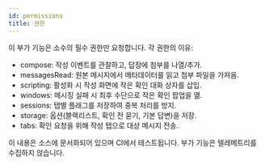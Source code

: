 ```yaml
---
id: permissions
title: 권한
---
```


이 부가 기능은 소수의 필수 권한만 요청합니다. 각 권한의 이유:

- compose: 작성 이벤트를 관찰하고, 답장에 첨부를 나열/추가.
- messagesRead: 원본 메시지에서 메타데이터를 읽고 첨부 파일을 가져옴.
- scripting: 활성화 시 작성 화면에 작은 확인 대화 상자를 삽입.
- windows: 메시징 실패 시 최후 수단으로 작은 확인 팝업을 엶.
- sessions: 탭별 플래그를 저장하여 중복 처리를 방지.
- storage: 옵션(블랙리스트, 확인 전 묻기, 기본 답변)을 저장.
- tabs: 확인 요청을 위해 작성 탭으로 대상 메시지 전송.

이 내용은 소스에 문서화되어 있으며 CI에서 테스트됩니다. 부가 기능은 텔레메트리를 수집하지 않습니다.
